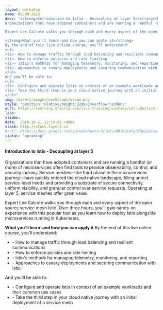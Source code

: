```yaml
---
layout: workshop
name: OSCON 2020
desc: "<strong>Introduction to Istio - Decoupling at layer 5</strong><br>
Organizations that have adopted containers and are running a handful (or more) of microservices often find tools to provide observability, control, and security lacking. Service meshes—the third phase in the microservices journey—have quickly entered the cloud native landscape, filling unmet service-level needs and providing a substrate of secure connectivity, uniform visibility, and granular control over service requests. Operating at layer 5, service meshes offer great value.

Expert Lee Calcote walks you through each and every aspect of the open source service mesh Istio. Over three hours, you’ll gain hands-on experience with this popular tool as you learn how to deploy Istio alongside microservices running in Kubernetes.

<strong>What you'll learn-and how you can apply it</strong>
By the end of this live online course, you’ll understand:
<ul>
<li>- How to manage traffic through load balancing and resilient communications
<li>- How to enforce policies and rate limiting
<li>- Istio's methods for managing telemetry, monitoring, and reporting
<li>- Approaches to canary deployments and securing communication with Istio
</ul>
And you’ll be able to:
<ul>
<li>- Configure and operate Istio in context of an example workloads and their common use cases
<li>- Take the third step in your cloud native journey with an initial deployment of a service mesh
</ul>"
img: /assets/images/workshops/oscon.png
style: "position:relative;height:320px;overflow:hidden;"
eurl: https://learning.oreilly.com/live-training/courses/introduction-to-istio/0636920422679/
labs: 
slides: 
date:  2020-10-21 12:15:05 +0000
slack: http://slack.layer5.io
#rurl: https://docs.google.com/spreadsheets/d/10IvvNBiRUimFy2IDpLGzGwuiiVl3vFstN7Bx8fJDB0c/edit?usp=sharing
status: "upcoming"
---  
```


<h4>Introduction to Istio - Decoupling at layer 5</strong></h4>
Organizations that have adopted containers and are running a handful (or more) of microservices often find tools to provide observability, control, and security lacking. Service meshes—the third phase in the microservices journey—have quickly entered the cloud native landscape, filling unmet service-level needs and providing a substrate of secure connectivity, uniform visibility, and granular control over service requests. Operating at layer 5, service meshes offer great value.

Expert Lee Calcote walks you through each and every aspect of the open source service mesh Istio. Over three hours, you’ll gain hands-on experience with this popular tool as you learn how to deploy Istio alongside microservices running in Kubernetes.

<strong>What you'll learn-and how you can apply it</strong>
By the end of this live online course, you’ll understand:
<ul>
<li>- How to manage traffic through load balancing and resilient communications
<li>- How to enforce policies and rate limiting
<li>- Istio's methods for managing telemetry, monitoring, and reporting
<li>- Approaches to canary deployments and securing communication with Istio
</ul>
And you’ll be able to:
<ul>
<li>- Configure and operate Istio in context of an example workloads and their common use cases
<li>- Take the third step in your cloud native journey with an initial deployment of a service mesh
</ul>